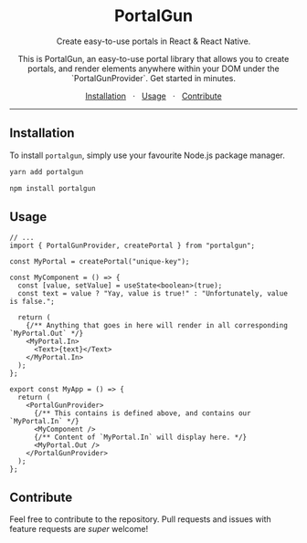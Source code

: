 <div align="center">
  <h1>PortalGun</h1>
  <p>Create easy-to-use portals in React & React Native.</p>
  <p>This is PortalGun, an easy-to-use portal library that allows you to create portals, and render elements anywhere within your DOM under the `PortalGunProvider`. Get started in minutes.</p>
  	<span>
		<a href="#installation">Installation</a>
		<span>&nbsp;&nbsp;·&nbsp;&nbsp;</span>
		<a href="#usage">Usage</a>
		<span>&nbsp;&nbsp;·&nbsp;&nbsp;</span>
		<a href="#contribute">Contribute</a>
	</span>
</div>
<hr>

## Installation

To install `portalgun`, simply use your favourite Node.js package manager.

```bash
yarn add portalgun
```

```bash
npm install portalgun
```

## Usage

```tsx
// ...
import { PortalGunProvider, createPortal } from "portalgun";

const MyPortal = createPortal("unique-key");

const MyComponent = () => {
  const [value, setValue] = useState<boolean>(true);
  const text = value ? "Yay, value is true!" : "Unfortunately, value is false.";

  return (
    {/** Anything that goes in here will render in all corresponding `MyPortal.Out` */}
    <MyPortal.In>
      <Text>{text}</Text>
    </MyPortal.In>
  );
};

export const MyApp = () => {
  return (
    <PortalGunProvider>
      {/** This contains is defined above, and contains our `MyPortal.In` */}
      <MyComponent />
      {/** Content of `MyPortal.In` will display here. */}
      <MyPortal.Out />
    </PortalGunProvider>
  );
};
```

## Contribute

Feel free to contribute to the repository. Pull requests and issues with feature requests are _super_ welcome!
